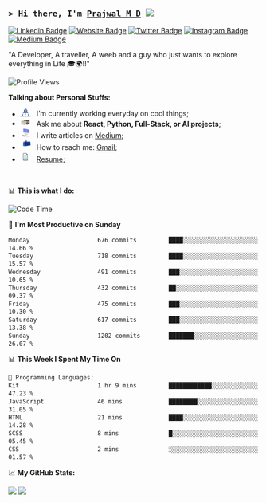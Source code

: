 ### <samp>&gt; Hi there, I'm <a href="https://prajwalmd.vercel.app/" target="_blank">Prajwal M D</a> <img src="https://media.giphy.com/media/hvRJCLFzcasrR4ia7z/giphy.gif" width="25"> </samp>

[![Linkedin Badge](https://img.shields.io/badge/-LinkedIn-0e76a8?style=flat-square&logo=Linkedin&logoColor=white)](https://www.linkedin.com/in/prajwal-m-d)
[![Website Badge](https://img.shields.io/badge/Website-3b5998?style=flat-square&logo=google-chrome&logoColor=white)](https://prajwalmd.vercel.app/)
[![Twitter Badge](https://img.shields.io/badge/-Twitter-00acee?style=flat-square&logo=Twitter&logoColor=white)](https://x.com/PrajwalMD18)
[![Instagram Badge](https://img.shields.io/badge/-Instagram-e4405f?style=flat-square&logo=Instagram&logoColor=white)](https://www.instagram.com/_.praj.wal._/)
[![Medium Badge](https://img.shields.io/badge/medium-%2312100E.svg?&style=for-square&logo=medium&logoColor=white)](https://medium.com/@prajju.18gryphon)

"A Developer, A traveller, A weeb and a guy who just wants to explore everything in Life 🎓🌍‼️"

![Profile Views](https://komarev.com/ghpvc/?username=Prajwal18-MD&label=Profile%20views&color=0e75b6&style=flat)  

**Talking about Personal Stuffs:**

- <img src="assets/developer.gif" width="21" />&nbsp;&nbsp; I’m currently working everyday on cool things;
- <img src="assets/message.gif" width="21" />&nbsp;&nbsp; Ask me about **React, Python, Full-Stack, or AI projects**;
- <img src="assets/laptop.gif" width="21" />&nbsp;&nbsp; I write articles on [Medium](https://medium.com/@prajju.18gryphon);
- <img src="assets/letterbox.gif" width="21" />&nbsp;&nbsp; How to reach me: [Gmail](prajju.18gryphon@gmail.com);
- <img src="assets/doc.gif" width="21" />&nbsp;&nbsp; [Resume](https://portfoliochatbot-h3zm.onrender.com/resume);

</br>

📊 **This is what I do:**
<!--START_SECTION:waka-->
![Code Time](http://img.shields.io/badge/Code%20Time-38%20hrs%206%20mins-blue)

📅 **I'm Most Productive on Sunday** 

```text
Monday                   676 commits         ████░░░░░░░░░░░░░░░░░░░░░   14.66 % 
Tuesday                  718 commits         ████░░░░░░░░░░░░░░░░░░░░░   15.57 % 
Wednesday                491 commits         ███░░░░░░░░░░░░░░░░░░░░░░   10.65 % 
Thursday                 432 commits         ██░░░░░░░░░░░░░░░░░░░░░░░   09.37 % 
Friday                   475 commits         ███░░░░░░░░░░░░░░░░░░░░░░   10.30 % 
Saturday                 617 commits         ███░░░░░░░░░░░░░░░░░░░░░░   13.38 % 
Sunday                   1202 commits        ███████░░░░░░░░░░░░░░░░░░   26.07 % 
```


📊 **This Week I Spent My Time On** 

```text
💬 Programming Languages: 
Kit                      1 hr 9 mins         ████████████░░░░░░░░░░░░░   47.23 % 
JavaScript               46 mins             ████████░░░░░░░░░░░░░░░░░   31.05 % 
HTML                     21 mins             ████░░░░░░░░░░░░░░░░░░░░░   14.28 % 
SCSS                     8 mins              █░░░░░░░░░░░░░░░░░░░░░░░░   05.45 % 
CSS                      2 mins              ░░░░░░░░░░░░░░░░░░░░░░░░░   01.57 % 
```


<!--END_SECTION:waka-->


📈 **My GitHub Stats:**

<p>
  <img
    height="180em"
    src="https://github-readme-stats.vercel.app/api?username=Prajwal18-MD&show_icons=true&hide_border=true&count_private=true&include_all_commits=true&cache_seconds=1800"
  />
  <img
    height="180em"
    src="https://github-readme-stats.vercel.app/api/top-langs/?username=Prajwal18-MD&exclude_repo=KNN-Image-Classification&show_icons=true&hide_border=true&layout=compact&langs_count=8&cache_seconds=1800"
  />
</p>


